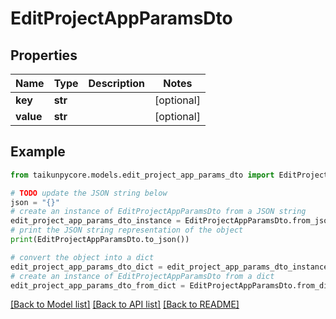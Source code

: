 # EditProjectAppParamsDto


## Properties

Name | Type | Description | Notes
------------ | ------------- | ------------- | -------------
**key** | **str** |  | [optional] 
**value** | **str** |  | [optional] 

## Example

```python
from taikunpycore.models.edit_project_app_params_dto import EditProjectAppParamsDto

# TODO update the JSON string below
json = "{}"
# create an instance of EditProjectAppParamsDto from a JSON string
edit_project_app_params_dto_instance = EditProjectAppParamsDto.from_json(json)
# print the JSON string representation of the object
print(EditProjectAppParamsDto.to_json())

# convert the object into a dict
edit_project_app_params_dto_dict = edit_project_app_params_dto_instance.to_dict()
# create an instance of EditProjectAppParamsDto from a dict
edit_project_app_params_dto_from_dict = EditProjectAppParamsDto.from_dict(edit_project_app_params_dto_dict)
```
[[Back to Model list]](../README.md#documentation-for-models) [[Back to API list]](../README.md#documentation-for-api-endpoints) [[Back to README]](../README.md)


